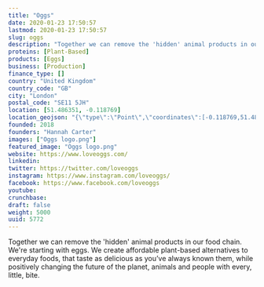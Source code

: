 ```yaml
---
title: "Oggs"
date: 2020-01-23 17:50:57
lastmod: 2020-01-23 17:50:57
slug: oggs
description: "Together we can remove the 'hidden' animal products in our food chain. We're starting with eggs. We create affordable plant-based alternatives to everyday foods, that taste as delicious as you’ve always known them, while positively changing the future of the planet, animals and people with every, little, bite."
proteins: [Plant-Based]
products: [Eggs]
business: [Production]
finance_type: []
country: "United Kingdom"
country_code: "GB"
city: "London"
postal_code: "SE11 5JH"
location: [51.486351, -0.118769]
location_geojson: "{\"type\":\"Point\",\"coordinates\":[-0.118769,51.486351]}"
founded: 2018
founders: "Hannah Carter"
images: ["Oggs logo.png"]
featured_image: "Oggs logo.png"
website: https://www.loveoggs.com/
linkedin: 
twitter: https://twitter.com/loveoggs
instagram: https://www.instagram.com/loveoggs/
facebook: https://www.facebook.com/loveoggs
youtube: 
crunchbase: 
draft: false
weight: 5000
uuid: 5772
---
```

Together we can remove the 'hidden' animal products in our food chain. We're starting with eggs. We create affordable plant-based alternatives to everyday foods, that taste as delicious as you’ve always known them, while positively changing the future of the planet, animals and people with every, little, bite.

